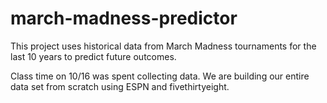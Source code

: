 # march-madness-predictor
This project uses historical data from March Madness tournaments for the last 10 years to predict future outcomes.

Class time on 10/16 was spent collecting data. We are building our entire data set from scratch using ESPN and fivethirtyeight. 